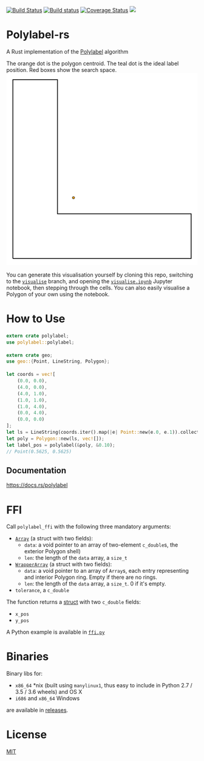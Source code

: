 [![Build Status](https://travis-ci.org/urschrei/polylabel-rs.svg?branch=master)](https://travis-ci.org/urschrei/polylabel-rs)
[![Build status](https://ci.appveyor.com/api/projects/status/byle0botr540kcg3?svg=true)](https://ci.appveyor.com/project/urschrei/polylabel-rs)
[![Coverage Status](https://coveralls.io/repos/github/urschrei/polylabel-rs/badge.svg?branch=master)](https://coveralls.io/github/urschrei/polylabel-rs?branch=master)
[![](https://img.shields.io/crates/v/polylabel.svg)](https://crates.io/crates/polylabel)
# Polylabel-rs
A Rust implementation of the [Polylabel](https://github.com/mapbox/polylabel) algorithm

The orange dot is the polygon centroid. The teal dot is the ideal label position. Red boxes show the search space.
[![GIF](output.gif)]()

You can generate this visualisation yourself by cloning this repo, switching to the [`visualise`](https://github.com/urschrei/polylabel-rs/tree/visualise) branch, and opening the [`visualise.ipynb`](https://github.com/urschrei/polylabel-rs/blob/visualise/visualise.ipynb) Jupyter notebook, then stepping through the cells. You can also easily visualise a Polygon of your own using the notebook.

# How to Use
```rust
extern crate polylabel;
use polylabel::polylabel;

extern crate geo;
use geo::{Point, LineString, Polygon};

let coords = vec![
    (0.0, 0.0),
    (4.0, 0.0),
    (4.0, 1.0),
    (1.0, 1.0),
    (1.0, 4.0),
    (0.0, 4.0),
    (0.0, 0.0)
];
let ls = LineString(coords.iter().map(|e| Point::new(e.0, e.1)).collect());
let poly = Polygon::new(ls, vec![]);
let label_pos = polylabel(&poly, &0.10);
// Point(0.5625, 0.5625)
```

## Documentation
https://docs.rs/polylabel

# FFI
Call `polylabel_ffi` with the following three mandatory arguments:
- [`Array`](https://docs.rs/polylabel/1.0.3/polylabel/struct.Array.html) (a struct with two fields):
    - `data`: a void pointer to an array of two-element `c_double`s, the exterior Polygon shell)
    - `len`: the length of the `data` array, a `size_t`
- [`WrapperArray`](https://docs.rs/polylabel/1.0.3/polylabel/struct.WrapperArray.html) (a struct with two fields):
    - `data`: a void pointer to an array of `Array`s, each entry representing and interior Polygon ring. Empty if there are no rings.
    - `len`: the length of the `data` array, a `size_t`. 0 if it's empty.
- `tolerance`, a `c_double`

The function returns a [struct](https://docs.rs/polylabel/1.0.3/polylabel/struct.Position.html) with two `c_double` fields:
- `x_pos`
- `y_pos`

A Python example is available in [`ffi.py`](ffi.py)

# Binaries
Binary libs for:
- `x86_64` *nix (built using `manylinux1`, thus easy to include in Python 2.7 / 3.5 / 3.6 wheels) and OS X
- `i686` and `x86_64` Windows

are available in [releases](https://github.com/urschrei/polylabel-rs/releases).

# License
[MIT](license.txt)
